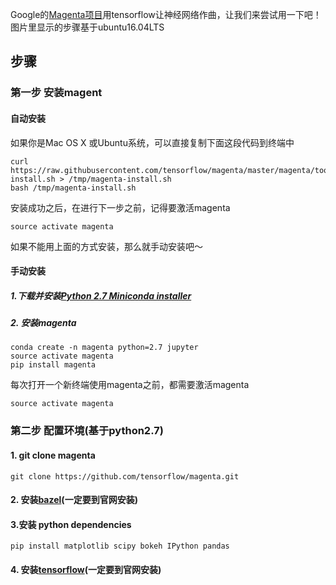 Google的[Magenta项目](https://github.com/tensorflow/magenta)用tensorflow让神经网络作曲，让我们来尝试用一下吧！
图片里显示的步骤基于ubuntu16.04LTS
## 步骤
### 第一步 安装magent
#### 自动安装
如果你是Mac OS X 或Ubuntu系统，可以直接复制下面这段代码到终端中
```
curl https://raw.githubusercontent.com/tensorflow/magenta/master/magenta/tools/magenta-install.sh > /tmp/magenta-install.sh
bash /tmp/magenta-install.sh
```
安装成功之后，在进行下一步之前，记得要激活magenta 
```
source activate magenta
```

如果不能用上面的方式安装，那么就手动安装吧～
#### 手动安装
##### 1.下载并安装[Python 2.7 Miniconda installer](https://conda.io/miniconda.html)
##### 2. 安装magenta
```
conda create -n magenta python=2.7 jupyter
source activate magenta
pip install magenta
```
每次打开一个新终端使用magenta之前，都需要激活magenta 
```
source activate magenta
```
### 第二步 配置环境(基于python2.7)
#### 1. git clone magenta
```
git clone https://github.com/tensorflow/magenta.git
```
#### 2. 安装[bazel](https://docs.bazel.build/versions/master/install.html)(一定要到官网安装)

#### 3.安装 python dependencies
```
pip install matplotlib scipy bokeh IPython pandas
```
#### 4. 安装[tensorflow](https://www.tensorflow.org/install/)(一定要到官网安装)



